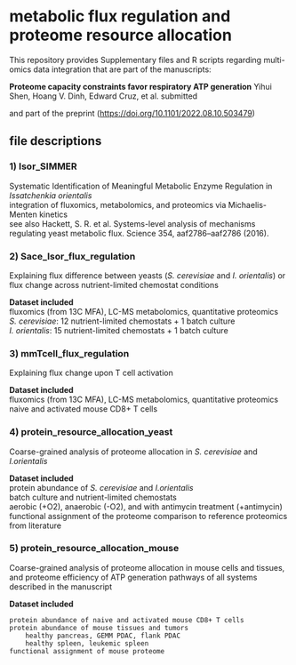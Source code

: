 # metabolic flux regulation and proteome resource allocation
This repository provides Supplementary files and R scripts regarding multi-omics data integration that are part of the manuscripts:

**Proteome capacity constraints favor respiratory ATP generation**
Yihui Shen, Hoang V. Dinh, Edward Cruz, et al. submitted

and part of the preprint (https://doi.org/10.1101/2022.08.10.503479)

## file descriptions
### 1) Isor_SIMMER
Systematic Identification of Meaningful Metabolic Enzyme Regulation in _Issatchenkia orientalis_<br>
integration of fluxomics, metabolomics, and proteomics via Michaelis-Menten kinetics<br>
see also Hackett, S. R. et al. Systems-level analysis of mechanisms regulating yeast metabolic flux. Science 354, aaf2786–aaf2786 (2016).<br>

### 2) Sace_Isor_flux_regulation
Explaining flux difference between yeasts (_S. cerevisiae_ and _I. orientalis_) or flux change across nutrient-limited chemostat conditions

**Dataset included**<br>
    fluxomics (from 13C MFA), LC-MS metabolomics, quantitative proteomics<br>
        _S. cerevisiae_: 12 nutrient-limited chemostats + 1 batch culture<br>
        _I. orientalis_: 15 nutrient-limited chemostats + 1 batch culture<br>
    
### 3) mmTcell_flux_regulation
Explaining flux change upon T cell activation

**Dataset included**<br>
    fluxomics (from 13C MFA), LC-MS metabolomics, quantitative proteomics<br>
        naive and activated mouse CD8+ T cells<br>

### 4) protein_resource_allocation_yeast
Coarse-grained analysis of proteome allocation in _S. cerevisiae_ and _I.orientalis_

**Dataset included**<br>
    protein abundance of _S. cerevisiae_ and _I.orientalis_<br>
        batch culture and nutrient-limited chemostats<br>
        aerobic (+O2), anaerobic (-O2), and with antimycin treatment (+antimycin)<br>
    functional assignment of the proteome
    comparison to reference proteomics from literature

### 5) protein_resource_allocation_mouse
Coarse-grained analysis of proteome allocation in mouse cells and tissues, and proteome efficiency of ATP generation pathways of all systems described in the manuscript

**Dataset included**

    protein abundance of naive and activated mouse CD8+ T cells
    protein abundance of mouse tissues and tumors
        healthy pancreas, GEMM PDAC, flank PDAC
        healthy spleen, leukemic spleen
    functional assignment of mouse proteome
